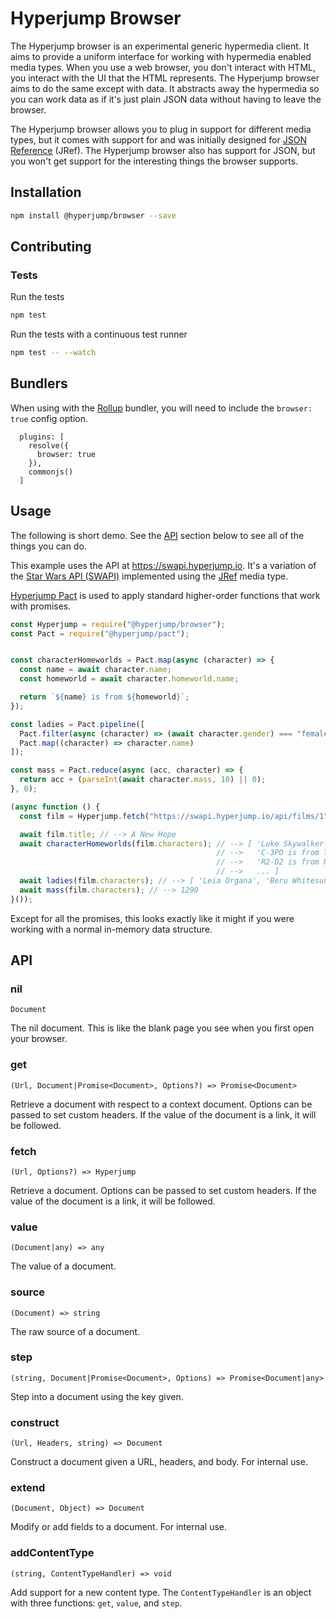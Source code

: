 # Hyperjump Browser

The Hyperjump browser is an experimental generic hypermedia client. It aims to
provide a uniform interface for working with hypermedia enabled media types.
When you use a web browser, you don't interact with HTML, you interact with the
UI that the HTML represents. The Hyperjump browser aims to do the same except
with data. It abstracts away the hypermedia so you can work data as if it's just
plain JSON data without having to leave the browser.

The Hyperjump browser allows you to plug in support for different media types,
but it comes with support for and was initially designed for [JSON Reference][jref]
(JRef). The Hyperjump browser also has support for JSON, but you won't get
support for the interesting things the browser supports.

## Installation

```bash
npm install @hyperjump/browser --save
```

## Contributing

### Tests

Run the tests

```bash
npm test
```

Run the tests with a continuous test runner

```bash
npm test -- --watch
```

## Bundlers

When using with the [Rollup][rollup] bundler, you will need to include the
`browser: true` config option.

```
  plugins: [
    resolve({
      browser: true
    }),
    commonjs()
  ]
```

## Usage

The following is short demo. See the [API](#api) section below to see all of the
things you can do.

This example uses the API at https://swapi.hyperjump.io. It's a variation of the
[Star Wars API (SWAPI)](https://www.swapi.co) implemented using the [JRef][jref]
media type.

[Hyperjump Pact][pact] is used to apply standard higher-order functions that
work with promises.

```javascript
const Hyperjump = require("@hyperjump/browser");
const Pact = require("@hyperjump/pact");


const characterHomeworlds = Pact.map(async (character) => {
  const name = await character.name;
  const homeworld = await character.homeworld.name;

  return `${name} is from ${homeworld}`;
});

const ladies = Pact.pipeline([
  Pact.filter(async (character) => (await character.gender) === "female"),
  Pact.map((character) => character.name)
]);

const mass = Pact.reduce(async (acc, character) => {
  return acc + (parseInt(await character.mass, 10) || 0);
}, 0);

(async function () {
  const film = Hyperjump.fetch("https://swapi.hyperjump.io/api/films/1");

  await film.title; // --> A New Hope
  await characterHomeworlds(film.characters); // --> [ 'Luke Skywalker is from Tatooine',
                                              // -->   'C-3PO is from Tatooine',
                                              // -->   'R2-D2 is from Naboo',
                                              // -->   ... ]
  await ladies(film.characters); // --> [ 'Leia Organa', 'Beru Whitesun lars' ]
  await mass(film.characters); // --> 1290
}());
```

Except for all the promises, this looks exactly like it might if you were
working with a normal in-memory data structure.

## API

### nil
`Document`

The nil document. This is like the blank page you see when you first open your
browser.

### get
`(Url, Document|Promise<Document>, Options?) => Promise<Document>`

Retrieve a document with respect to a context document. Options can be passed to
set custom headers. If the value of the document is a link, it will be followed.

### fetch
`(Url, Options?) => Hyperjump`

Retrieve a document. Options can be passed to set custom headers. If the value
of the document is a link, it will be followed.

### value
`(Document|any) => any`

The value of a document.

### source
`(Document) => string`

The raw source of a document.

### step
`(string, Document|Promise<Document>, Options) => Promise<Document|any>`

Step into a document using the key given.

### construct
`(Url, Headers, string) => Document`

Construct a document given a URL, headers, and body. For internal use.

### extend
`(Document, Object) => Document`

Modify or add fields to a document. For internal use.

### addContentType
`(string, ContentTypeHandler) => void`

Add support for a new content type. The `ContentTypeHandler` is an object with
three functions: `get`, `value`, and `step`.

[jref]: https://github.com/hyperjump-io/browser/blob/master/lib/json-reference/README.md
[pact]: https://github.com/hyperjump-io/hyperjump-pact
[rollup]: https://rollupjs.org
